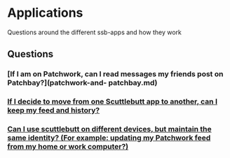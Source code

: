 # Applications
Questions around the different ssb-apps and how they work

## Questions

### [If I am on Patchwork, can I read messages my friends post on Patchbay?](patchwork-and-     patchbay.md)
### [If I decide to move from one Scuttlebutt app to another, can I keep my feed and history?    ](moving-ssb-apps.md)
### [Can I use scuttlebutt on different devices, but maintain the same identity? (For example:    updating my Patchwork feed from my home or  work computer?)](multiple-devices.md)
